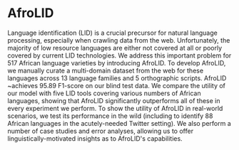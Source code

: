 #  AfroLID
Language identification (LID) is a crucial precursor for natural language processing, especially when crawling data from the web. Unfortunately, the majority of low resource languages are either not covered at all or poorly covered by current LID technologies. We address this important problem for 517 African language varieties by introducing AfroLID. To develop AfroLID, we manually curate a multi-domain dataset from the web for these languages across 13 language families and 5 orthographic scripts. AfroLID ~achieves 95.89 F1-score on our blind test data. We compare the utility of our model with five LID tools covering various numbers of African languages, showing that AfroLID significantly outperforms all of these in every experiment we perform. To show the utility of AfroLID in real-world scenarios, we test its performance in the wild (including to identify 88 African languages in the acutely-needed Twitter setting). We also perform a number of case studies and error analyses, allowing us to offer linguistically-motivated insights as to AfroLID's capabilities.
